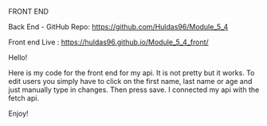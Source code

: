 FRONT END

Back End - GitHub Repo: https://github.com/Huldas96/Module_5_4

Front end Live : https://huldas96.github.io/Module_5_4_front/


Hello! 

Here is my code for the front end for my api. 
It is not pretty but it works. 
To edit users you simply have to click on the first name, last name or age and just manually type in changes. Then press save. 
I connected my api with the fetch api. 

Enjoy!

